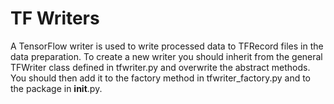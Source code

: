 # TF Writers

A TensorFlow writer is used to write processed data to TFRecord files in the
data preparation. To create a new writer you should inherit from the general
TFWriter class defined in tfwriter.py and overwrite the abstract methods. You
should then add it to the factory method in tfwriter_factory.py and to the
package in __init__.py.

